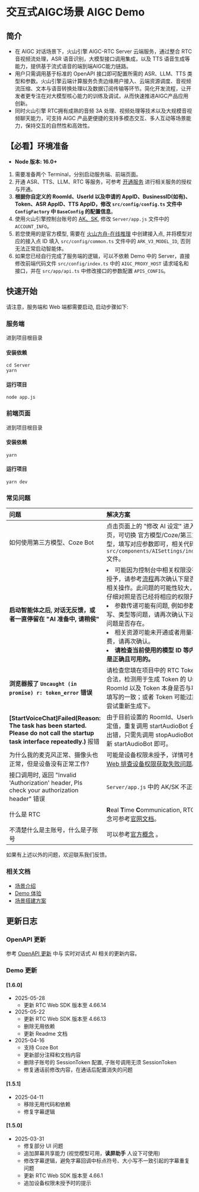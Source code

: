 # 交互式AIGC场景 AIGC Demo

## 简介
- 在 AIGC 对话场景下，火山引擎 AIGC-RTC Server 云端服务，通过整合 RTC 音视频流处理，ASR 语音识别，大模型接口调用集成，以及 TTS 语音生成等能力，提供基于流式语音的端到端AIGC能力链路。
- 用户只需调用基于标准的 OpenAPI 接口即可配置所需的 ASR、LLM、TTS 类型和参数。火山引擎云端计算服务负责边缘用户接入、云端资源调度、音视频流压缩、文本与语音转换处理以及数据订阅传输等环节。简化开发流程，让开发者更专注在对大模型核心能力的训练及调试，从而快速推进AIGC产品应用创新。     
- 同时火山引擎 RTC拥有成熟的音频 3A 处理、视频处理等技术以及大规模音视频聊天能力，可支持 AIGC 产品更便捷的支持多模态交互、多人互动等场景能力，保持交互的自然性和高效性。 

## 【必看】环境准备
- **Node 版本: 16.0+**
1. 需要准备两个 Terminal，分别启动服务端、前端页面。
2. 开通 ASR、TTS、LLM、RTC 等服务，可参考 [开通服务](https://www.volcengine.com/docs/6348/1315561?s=g) 进行相关服务的授权与开通。
3. **根据你自定义的 
RoomId、UserId 以及申请的 AppID、BusinessID(如有)、Token、ASR AppID、TTS AppID，修改 `src/config/config.ts` 文件中 `ConfigFactory` 中 `BaseConfig` 的配置信息**。
4. 使用火山引擎控制台账号的 [AK、SK](https://console.volcengine.com/iam/keymanage?s=g), 修改 `Server/app.js` 文件中的 `ACCOUNT_INFO`。
5. 若您使用的是官方模型, 需要在 [火山方舟-在线推理](https://console.volcengine.com/ark/region:ark+cn-beijing/endpoint?config=%7B%7D&s=g) 中创建接入点, 并将模型对应的接入点 ID 填入 `src/config/common.ts` 文件中的 `ARK_V3_MODEL_ID`, 否则无法正常启动智能体。
6. 如果您已经自行完成了服务端的逻辑，可以不依赖 Demo 中的 Server，直接修改前端代码文件 `src/config/index.ts` 中的 `AIGC_PROXY_HOST` 请求域名和接口，并在 `src/app/api.ts` 中修改接口的参数配置 `APIS_CONFIG`。

## 快速开始
请注意，服务端和 Web 端都需要启动, 启动步骤如下:
### 服务端
进到项目根目录
#### 安装依赖
```shell
cd Server
yarn
```
#### 运行项目
```shell
node app.js
```

### 前端页面
进到项目根目录
#### 安装依赖
```shell
yarn
```
#### 运行项目
```shell
yarn dev
```

### 常见问题
| 问题 | 解决方案 |
| :-- | :-- |
| 如何使用第三方模型、Coze Bot | 点击页面上的 "修改 AI 设定" 进入配置页，可切换 官方模型/Coze/第三方模型，填写对应参数即可，相关代码对应 `src/components/AISettings/index.tsx` 文件。 |
| **启动智能体之后, 对话无反馈，或者一直停留在 "AI 准备中, 请稍侯"** | <li>可能因为控制台中相关权限没有正常授予，请参考[流程](https://www.volcengine.com/docs/6348/1315561?s=g)再次确认下是否完成相关操作。此问题的可能性较大，建议仔细对照是否已经将相应的权限开通。</li><li>参数传递可能有问题, 例如参数大小写、类型等问题，请再次确认下这类型问题是否存在。</li><li>相关资源可能未开通或者用量不足/欠费，请再次确认。</li><li>**请检查当前使用的模型 ID 等内容都是正确且可用的。**</li> |
| **浏览器报了 `Uncaught (in promise) r: token_error` 错误** | 请检查您填在项目中的 RTC Token 是否合法，检测用于生成 Token 的 UserId、RoomId 以及 Token 本身是否与项目中填写的一致；或者 Token 可能过期, 可尝试重新生成下。 |
| **[StartVoiceChat]Failed(Reason: The task has been started. Please do not call the startup task interface repeatedly.)** 报错 | 由于目前设置的 RoomId、UserId 为固定值，重复调用 startAudioBot 会导致出错，只需先调用 stopAudioBot 后再重新 startAudioBot 即可。 |
| 为什么我的麦克风正常、摄像头也正常，但是设备没有正常工作? | 可能是设备权限未授予，详情可参考 [Web 排查设备权限获取失败问题](https://www.volcengine.com/docs/6348/1356355?s=g)。 |
| 接口调用时, 返回 "Invalid 'Authorization' header, Pls check your authorization header" 错误 | `Server/app.js` 中的 AK/SK 不正确 |
| 什么是 RTC | **R**eal **T**ime **C**ommunication, RTC 的概念可参考[官网文档](https://www.volcengine.com/docs/6348/66812?s=g)。 |
| 不清楚什么是主账号，什么是子账号 | 可以参考[官方概念](https://www.volcengine.com/docs/6257/64963?hyperlink_open_type=lark.open_in_browser&s=g) 。|

如果有上述以外的问题，欢迎联系我们反馈。

### 相关文档
- [场景介绍](https://www.volcengine.com/docs/6348/1310537?s=g)
- [Demo 体验](https://www.volcengine.com/docs/6348/1310559?s=g)
- [场景搭建方案](https://www.volcengine.com/docs/6348/1310560?s=g)

## 更新日志

### OpenAPI 更新
参考 [OpenAPI 更新](https://www.volcengine.com/docs/6348/116363?s=g) 中与 实时对话式 AI 相关的更新内容。

### Demo 更新

#### [1.6.0]
- 2025-05-28
    - 更新 RTC Web SDK 版本至 4.66.14
- 2025-05-22
    - 更新 RTC Web SDK 版本至 4.66.13
    - 删除无用依赖
    - 更新 Readme 文档
- 2025-04-16
    - 支持 Coze Bot
    - 更新部分注释和文档内容
    - 删除子账号的 SessionToken 配置, 子账号调用无须 SessionToken
    - 修复通话前修改内容，在通话后配置消失的问题

#### [1.5.1]
- 2025-04-11
    - 移除无用代码和依赖
    - 修复字幕逻辑

#### [1.5.0]
- 2025-03-31
    - 修复部分 UI 问题
    - 追加屏幕共享能力 (视觉模型可用，**读屏助手** 人设下可使用)
    - 修改字幕逻辑，避免字幕回调中标点符号、大小写不一致引起的字幕重复问题
    - 更新 RTC Web SDK 版本至 4.66.1
    - 追加设备权限未授予时的提示